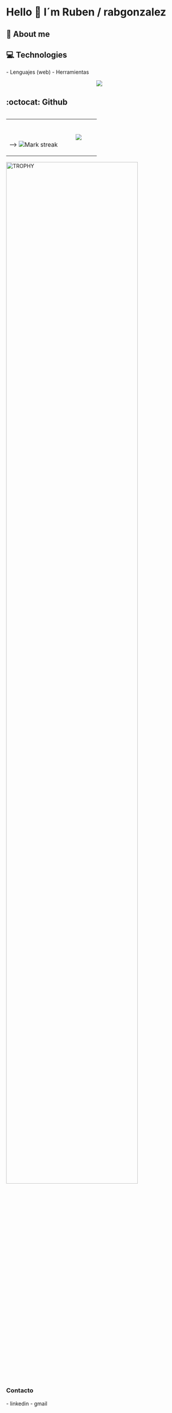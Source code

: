 <h1 align:"center">Hello 👋 I´m Ruben / rabgonzalez</h1> 

<h2>🤵 About me</h2>

<h2>💻 Technologies</h2>
- Lenguajes (web)
- Herramientas
<p align="center">
  <a href="https://skillicons.dev">
    <img src="https://skillicons.dev/icons?i=git,bash,bootstrap,css,github,html,js,laravel,mongodb&perline=5" />
  </a>
</p>

<h2>:octocat: Github</h2>

<!--- stats (start) -->
<p align="center">
<table align="left">
<tr border="none">
<td width="60%" align="center">

  <br></br> -->
  <img  title="🔥 Get streak stats for your profile at git.io/streak-stats" alt="Mark streak" src="https://github-readme-streak-stats.herokuapp.com/?user=rabgonzalez&theme=dark&hide_border=false" /> 
</td>

<td width="40%" align="center">

  <img  align="center"  src="https://github-readme-stats.anuraghazra1.vercel.app/api/top-langs/?username=rabgonzalez&theme=dark&hide_border=false&no-bg=true&no-frame=true&langs_count=10"/>

  </td>
</tr>
</table>
<!--- stats (end) -->

<!--- trophy (start) -->
<div align=left>
  <a href="https://github.com/ryo-ma/github-profile-trophy" title="Go to Source">
      <img align="center" width=84% src="https://github-profile-trophy.vercel.app/?username=rabgonzalez&theme=radical&row=1&column=7&margin-h=15&margin-w=5&no-bg=true" alt="TROPHY" />
    </a>
</div>
<!--- trophy (end) -->
</p> 

<h3>Contacto</h3>
- linkedin
- gmail
